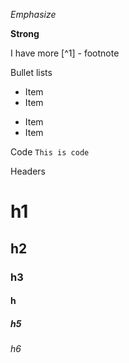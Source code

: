 *Emphasize*

**Strong**

I have more [^1] - footnote

Bullet lists
* Item
* Item
- Item
- Item

Code
`This is code`

Headers
# h1
## h2
### h3
#### h
##### h5
###### h6
